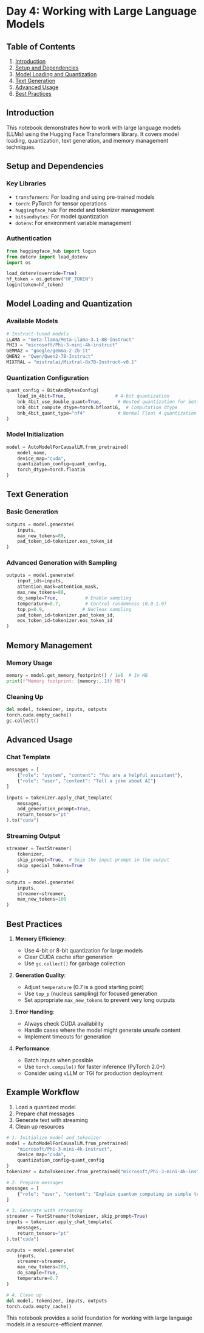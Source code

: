# Day 4: Working with Large Language Models

## Table of Contents
1. [Introduction](#introduction)
2. [Setup and Dependencies](#setup-and-dependencies)
3. [Model Loading and Quantization](#model-loading-and-quantization)
4. [Text Generation](#text-generation)
5. [Advanced Usage](#advanced-usage)
6. [Best Practices](#best-practices)

## Introduction
This notebook demonstrates how to work with large language models (LLMs) using the Hugging Face Transformers library. It covers model loading, quantization, text generation, and memory management techniques.

## Setup and Dependencies

### Key Libraries
- `transformers`: For loading and using pre-trained models
- `torch`: PyTorch for tensor operations
- `huggingface_hub`: For model and tokenizer management
- `bitsandbytes`: For model quantization
- `dotenv`: For environment variable management

### Authentication
```python
from huggingface_hub import login
from dotenv import load_dotenv
import os

load_dotenv(override=True)
hf_token = os.getenv("HF_TOKEN")
login(token=hf_token)
```

## Model Loading and Quantization

### Available Models
```python
# Instruct-tuned models
LLAMA = "meta-llama/Meta-Llama-3.1-8B-Instruct"
PHI3 = "microsoft/Phi-3-mini-4k-instruct"
GEMMA2 = "google/gemma-2-2b-it"
QWEN2 = "Qwen/Qwen2-7B-Instruct"
MIXTRAL = "mistralai/Mixtral-8x7B-Instruct-v0.1"
```

### Quantization Configuration
```python
quant_config = BitsAndBytesConfig(
    load_in_4bit=True,                  # 4-bit quantization
    bnb_4bit_use_double_quant=True,      # Nested quantization for better accuracy
    bnb_4bit_compute_dtype=torch.bfloat16,  # Computation dtype
    bnb_4bit_quant_type="nf4"            # Normal Float 4 quantization
)
```

### Model Initialization
```python
model = AutoModelForCausalLM.from_pretrained(
    model_name,
    device_map="cuda",
    quantization_config=quant_config,
    torch_dtype=torch.float16
)
```

## Text Generation

### Basic Generation
```python
outputs = model.generate(
    inputs,
    max_new_tokens=80,
    pad_token_id=tokenizer.eos_token_id
)
```

### Advanced Generation with Sampling
```python
outputs = model.generate(
    input_ids=inputs,
    attention_mask=attention_mask,
    max_new_tokens=80,
    do_sample=True,          # Enable sampling
    temperature=0.7,         # Control randomness (0.0-1.0)
    top_p=0.9,              # Nucleus sampling
    pad_token_id=tokenizer.pad_token_id,
    eos_token_id=tokenizer.eos_token_id
)
```

## Memory Management

### Memory Usage
```python
memory = model.get_memory_footprint() / 1e6  # In MB
print(f"Memory footprint: {memory:,.1f} MB")
```

### Cleaning Up
```python
del model, tokenizer, inputs, outputs
torch.cuda.empty_cache()
gc.collect()
```

## Advanced Usage

### Chat Template
```python
messages = [
    {"role": "system", "content": "You are a helpful assistant"},
    {"role": "user", "content": "Tell a joke about AI"}
]

inputs = tokenizer.apply_chat_template(
    messages,
    add_generation_prompt=True,
    return_tensors="pt"
).to("cuda")
```

### Streaming Output
```python
streamer = TextStreamer(
    tokenizer,
    skip_prompt=True,  # Skip the input prompt in the output
    skip_special_tokens=True
)

outputs = model.generate(
    inputs,
    streamer=streamer,
    max_new_tokens=100
)
```

## Best Practices

1. **Memory Efficiency**:
   - Use 4-bit or 8-bit quantization for large models
   - Clear CUDA cache after generation
   - Use `gc.collect()` for garbage collection

2. **Generation Quality**:
   - Adjust `temperature` (0.7 is a good starting point)
   - Use `top_p` (nucleus sampling) for focused generation
   - Set appropriate `max_new_tokens` to prevent very long outputs

3. **Error Handling**:
   - Always check CUDA availability
   - Handle cases where the model might generate unsafe content
   - Implement timeouts for generation

4. **Performance**:
   - Batch inputs when possible
   - Use `torch.compile()` for faster inference (PyTorch 2.0+)
   - Consider using vLLM or TGI for production deployment

## Example Workflow

1. Load a quantized model
2. Prepare chat messages
3. Generate text with streaming
4. Clean up resources

```python
# 1. Initialize model and tokenizer
model = AutoModelForCausalLM.from_pretrained(
    "microsoft/Phi-3-mini-4k-instruct",
    device_map="cuda",
    quantization_config=quant_config
)
tokenizer = AutoTokenizer.from_pretrained("microsoft/Phi-3-mini-4k-instruct")

# 2. Prepare messages
messages = [
    {"role": "user", "content": "Explain quantum computing in simple terms"}
]

# 3. Generate with streaming
streamer = TextStreamer(tokenizer, skip_prompt=True)
inputs = tokenizer.apply_chat_template(
    messages,
    return_tensors="pt"
).to("cuda")

outputs = model.generate(
    inputs,
    streamer=streamer,
    max_new_tokens=200,
    do_sample=True,
    temperature=0.7
)

# 4. Clean up
del model, tokenizer, inputs, outputs
torch.cuda.empty_cache()
```

This notebook provides a solid foundation for working with large language models in a resource-efficient manner.
